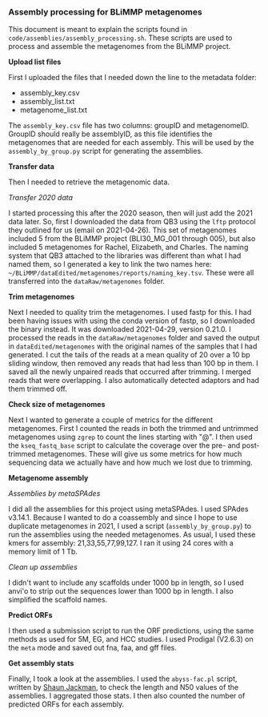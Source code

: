 ### Assembly processing for BLiMMP metagenomes

This document is meant to explain the scripts found in `code/assemblies/assembly_processing.sh`.
These scripts are used to process and assemble the metagenomes from the BLiMMP project.


**Upload list files**

First I uploaded the files that I needed down the line to the metadata folder:
- assembly_key.csv
- assembly_list.txt
- metagenome_list.txt

The `assembly_key.csv` file has two columns: groupID and metagenomeID.
GroupID should really be assemblyID, as this file identifies the metagenomes that are needed for each assembly.
This will be used by the `assembly_by_group.py` script for generating the assemblies.


**Transfer data**

Then I needed to retrieve the metagenomic data.

*Transfer 2020 data*

I started processing this after the 2020 season, then will just add the 2021 data later.
So, first I downloaded the data from QB3 using the `lftp` protocol they outlined for us (email on 2021-04-26).
This set of metagenomes included 5 from the BLiMMP project (BLI30_MG_001 through 005), but also included 5 metagenomes for Rachel, Elizabeth, and Charles.
The naming system that QB3 attached to the libraries was different than what I had named them, so I generated a key to link the two names here: `~/BLiMMP/dataEdited/metagenomes/reports/naming_key.tsv`.
These were all transferred into the `dataRaw/metagenomes` folder.


**Trim metagenomes**

Next I needed to quality trim the metagenomes.
I used fastp for this.
I had been having issues with using the conda version of fastp, so I downloaded the binary instead.
It was downloaded 2021-04-29, version 0.21.0.
I processed the reads in the `dataRaw/metagenomes` folder and saved the output in `dataEdited/metagenomes` with the original names of the samples that I had generated.
I cut the tails of the reads at a mean quality of 20 over a 10 bp sliding window, then removed any reads that had less than 100 bp in them.
I saved all the newly unpaired reads that occurred after trimming.
I merged reads that were overlapping.
I also automatically detected adaptors and had them trimmed off.


**Check size of metagenomes**

Next I wanted to generate a couple of metrics for the different metagenomes.
First I counted the reads in both the trimmed and untrimmed metagenomes using `zgrep` to count the lines starting with "@".
I then used the `kseq_fastq_base` script to calculate the coverage over the pre- and post-trimmed metagenomes.
These will give us some metrics for how much sequencing data we actually have and how much we lost due to trimming.


**Metagenome assembly**

*Assemblies by metaSPAdes*

I did all the assemblies for this project using metaSPAdes.
I used SPAdes v3.14.1.
Because I wanted to do a coassembly and since I hope to use duplicate metagenomes in 2021, I used a script (`assembly_by_group.py`) to run the assemblies using the needed metagenomes.
As usual, I used these kmers for assembly: 21,33,55,77,99,127.
I ran it using 24 cores with a memory limit of 1 Tb.

*Clean up assemblies*

I didn't want to include any scaffolds under 1000 bp in length, so I used anvi'o to strip out the sequences lower than 1000 bp in length.
I also simplified the scaffold names.


**Predict ORFs**

I then used a submission script to run the ORF predictions, using the same methods as used for 5M, EG, and HCC studies.
I used Prodigal (V2.6.3) on the `meta` mode and saved out fna, faa, and gff files.


**Get assembly stats**

Finally, I took a look at the assemblies.
I used the `abyss-fac.pl` script, written by [Shaun Jackman](sjackman@bcgsc.ca), to check the length and N50 values of the assemblies.
I aggregated those stats.
I then also counted the number of predicted ORFs for each assembly.
